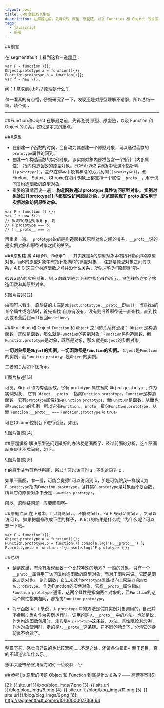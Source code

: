 ```yaml
---
layout: post
title: 小角度看JS原型链
description: 在解题之前，先再说说 原型、原型链，以及 Function 和 Object 的关系，这也是本文的重点。
tags:
  - javascript
  - 前端
---
```



##前言

在 segmentfault 上看到这样一道[题目][1]：

~~~
var F = function(){};
Object.prototype.a = function(){};
Function.prototype.b = function(){};
var f = new F();
~~~
问：f 能取到a,b吗？原理是什么？

乍一看真的有点懵，仔细研究了一下，发现还是对原型理解不透彻，所以总结一篇，填个洞~

---

##Function和Object
在解题之前，先再说说 原型、原型链，以及 Function 和 Object 的关系，这也是本文的重点。

###原型

- 在创建一个函数的时候，会自动为其创建一个原型对象，可以通过函数的`prototype`属性访问到。
- 创建一个构造函数的实例对象，该实例对象内部将包含一个指针（内部属性），指向构造函数的原型对象。ECMA-262 第5版中管这个指针叫`[[prototype]]`。虽然在脚本中没有标准的方式访问`[[prototype]]`，但Firefox、 Safari、 Chrome在每个对象上都支持一个属性 `__proto__`，用于访问其构造函数的原型对象。
- 重要的事情再说一遍：
  **构造函数通过 prototype 属性访问原型对象。**
  **实例对象通过 [[prototype]] 内部属性访问原型对象，浏览器实现了 __proto__ 属性用于实例对象访问原型对象。**

~~~
var F = function () {};
var f = new F();
// 假设F的原型对象是 p, 则
// F.prototype === p;
// f.__proto__ === p;
~~~

再重复一遍。。`prototype`说的是构造函数和原型对象之间的关系，`__proto__`说的是实例对象和原型对象之间的关系。

###原型链
类 A继承B，B继承C……其实就是A的原型对象中有指针指向B的原型对象，而B的原型对象中有指针指向C的原型对象……注意是原型对象之间的联系，A B C 这三个构造函数之间并没什么关系，所以才称为“原型链”吧~

假设a是A的实例对象，则 a 的原型链为下图中紫色线条所示，橙色线条连接了构造函数和其原型对象。

![图片描述][2]


由图可以看出，原型链的末端是`Object.prototype.__proto__`即`null`。当查找`a`的某个属性或方法时，首先查找`a`自身有没有，没有则沿着原型链一直查找，直到找到或者最后到`null`返回`undefined`。

###Function 和 Object
`Function` 和 `Object` 之间的关系有点绕：
`Object` 是构造函数，既然是函数，那么就是`Function`的实例对象；`Function`是构造函数，但`Function.prototype`是对象，既然是对象，那么就是`Object`的实例对象。

**一切对象都是`Object`的实例，一切函数都是`Function`的实例。**
`Object`是`Function`的实例，而`Function.prototype`是`Object`的实例。
    
二者的关系如下图所示。

![图片描述][3]

可见，`Object`作为构造函数，它有 `prototype` 属性指向 `Object.prototype` , 作为实例对象， 它有 `Object.__proto__` 指向`Function.prototype`。`Function`是构造函数，它有`prototype`属性指向`Function.prototype`，而`Function`是函数，从而也是`Function`的实例，所以它有`Function.__proto__`指向`Function.prototype`，从而 `Function.__proto__ === Function.prototype` 为 `true`。

可在Chrome控制台下进行验证，如图。

![图片描述][4]

##原题解析
解决原型链问题最好的办法就是画图了，经过前面的分析，这个图画起来应该不成问题，如下~

![图片描述][5]

f 的原型链为蓝色线所画，所以 f 可以访问到 a , 不能访问到 b 。

如果不画图，乍一看，可能会觉得f 可以访问到 b，那是可能跟我一样误认为`F.prototype`指向`Function.prototype`，但其实`F.prototype`是对象而不是函数，所以它的原型对象**不会**是 `Function.prototype`。

所以，原型链问题一应要画图啊~

##原题扩展
在上题中，f 只能访问 a，不能访问 b 。但 F 既可以访问 a ，又可以访问 b。
如果把题修改成下面的样子， `F.b()`的结果是什么呢？为什么呢？可以想一下哦~

~~~
var F = function(){};
Object.prototype.a = function(){};
Function.prototype.b = function(){ console.log('F.__proto__') };
F.prototype.b = function (){console.log('F.prototype');};
~~~

##总结
- 读到这里，有没有发现函数一个比较特殊的地方？
一般的对象，只有一个`__proto__`属性用于访问其构造函数的原型对象，而对于函数来说，它既是函数又是对象。
作为函数，它生来就有`prototype`属性指向其原型对象`函数名.prototype`。
作为Function的实例对象，它有`__proto__`属性指向`Function.prototype`
通常，这两个属性是指向两个对象的，但`Function`的这两个属性指向相同，都指向`Function.prototype`。

- 对于函数 `A( )` 来说，`A.prototype` 中的方法是供其实例对象调用的，自己并不会用；当A 作为实例运行时，调用的是 `A.__proto__` 中的方法。也就是说，作为构造函数使用时，走的是`A.prototype`这条链，方法、属性赋给其实例；作为对象使用时，走的是`A.__proto__`这条链。在不同的场景下，分清它的身份就不会错了。

---

整篇下来，感觉自己说的也比较絮叨……不足之处，还请各位指正~ 至于题目，真的不知道该叫什么好。。

愿本文能带给坚持看完的你一些收获~  ^_^

##参考
[js 原型的问题 Object 和 Function 到底是什么关系？—— 高票答案][6]


  [1]: http://segmentfault.com/q/1010000003503459
  [2]: {{ site.url }}/blog/blog_imgs/7.png
  [3]: {{ site.url }}/blog/blog_imgs/8.png
  [4]: {{ site.url }}/blog/blog_imgs/10.png
  [5]: {{ site.url }}/blog/blog_imgs/9.png
  [6]: http://segmentfault.com/q/1010000002736664
